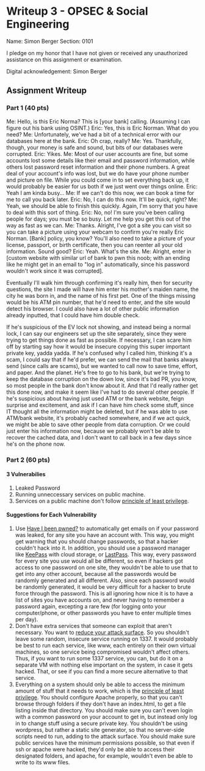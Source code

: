 # Writeup 3 - OPSEC & Social Engineering

Name: Simon Berger
Section: 0101

I pledge on my honor that I have not given or received any unauthorized assistance on this assignment or examination.

Digital acknowledgement: Simon Berger

## Assignment Writeup

### Part 1 (40 pts)
Me: Hello, is this Eric Norma? This is \[your bank\] calling. (Assuming I can figure out his bank using OSINT.)
Eric: Yes, this is Eric Norman. What do you need?
Me: Unfortunately, we've had a bit of a technical error with our databases here at the bank.
Eric: Oh crap, really?
Me: Yes. Thankfully, though, your money is safe and sound, but bits of our databases were corrupted.
Eric: Yikes.
Me: Most of our user accounts are fine, but some accounts lost some details like their email and password information, while others lost password reset information and their phone numbers. A great deal of your account's info was lost, but we do have your phone number and picture on file. While you could come in to set everything back up, it would probably be easier for us both if we just went over things online.
Eric: Yeah I am kinda busy...
Me: If we can't do this now, we can book a time for me to call you back later.
Eric: No, I can do this now. It'll be quick, right?
Me: Yeah, we should be able to finish this quickly. Again, I'm sorry that you have to deal with this sort of thing.
Eric: No, no! I'm sure you've been calling people for days; you must be so busy. Let me help you get this out of the way as fast as we can.
Me: Thanks. Alright, I've got a site you can visit so you can take a picture using your webcam to confirm you're really Eric Norman. \[Bank\] policy, you know? You'll also need to take a picture of your license, passport, or birth certificate, then you can reenter all your old information. Sound good?
Eric: Yeah. What's the site.
Me: Alright, enter in \[custom website with similar url of bank to pwn this noob; with an ending like he might get in an email to "log in" automatically, since his password wouldn't work since it was corrupted\].

Eventually I'll walk him through confirming it's really him, then for security questions, the site I made will have him enter his mother's maiden name, the city he was born in, and the name of his first pet. One of the things missing would be his ATM pin number, that he'd need to enter, and the site would detect his browser. I could also have a lot of other public information already inputted, that I could have him double check.

If he's suspicious of the EV lock not showing, and instead being a normal lock, I can say our engineers set up the site separately, since they were trying to get things done as fast as possible. If necessary, I can scare him off by starting say how it would be insecure copying this super important private key, yadda yadda. If he's confused why I called him, thinking it's a scam, I could say that if he'd prefer, we can send the mail that banks always send (since calls are scams), but we wanted to call now to save time, effort, and paper. And the planet. He's free to go to his bank, but we're trying to keep the database corruption on the down low, since it's bad PR, you know, so most people in the bank don't know about it. And that I'd really rather get this done now, and make it seem like I've had to do several other people. If he's suspicious about having just used ATM or the bank website, feign surprise and excitement, and ask if I can have him check some stuff, since IT thought all the information might be deleted, but if he was able to use ATM/bank website, it's probably cached somewhere, and if we act quick, we might be able to save other people from data corruption. Or we could just enter his information now, because we probably won't be able to recover the cached data, and I don't want to call back in a few days since he's on the phone now.

### Part 2 (60 pts)

#### 3 Vulnerabilies
1. Leaked Password
2. Running unneccessary services on public machine.
3. Services on a public machine don't follow [principle of least privilege](ttps://searchsecurity.techtarget.com/definition/principle-of-least-privilege-POLP).

#### Suggestions for Each Vulnerability
1. Use [Have I been pwned?](https://haveibeenpwned.com/) to automatically get emails on if your password was leaked, for any site you have an account with. This way, you might get warning that you should change passwords, so that a hacker couldn't hack into it. In addition, you should use a password manager like [KeePass](https://keepass.info/) with cloud storage, or [LastPass](https://www.lastpass.com/). This way, every password for every site you use would all be different, so even if hackers got access to one password on one site, they wouldn't be able to use that to get into any other account, because all the passwords would be randomly generated and all different. Also, since each password would be randomly generated, it would be very difficult for a hacker to brute force through the password. This is all ignoring how nice it is to have a list of sites you have accounts on, and never having to remember a password again, excepting a rare few (for logging onto your computer/phone, or other passwords you have to enter multiple times per day).
2. Don't have extra services that someone can exploit that aren't necessary. You want to [reduce your attack surface](https://www.securitymagazine.com/articles/89283-ways-to-reduce-your-attack-surface). So you shouldn't leave some random, insecure service running on 1337. It would probably be best to run each service, like www, each entirely on their own virtual machines, so one service being compromised wouldn't affect others. Thus, if you want to run some 1337 service, you can, but do it on a separate VM with nothing else important on the system, in case it gets hacked. That, or see if you can find a more secure alternative to that service.
3. Everything on a system should only be able to access the minimum amount of stuff that it needs to work, which is the [principle of least privilege](https://searchsecurity.techtarget.com/definition/principle-of-least-privilege-POLP). You should configure Apache properly, so that you can't browse through folders if they don't have an index.html, to get a file listing inside that directory. You should make sure you can't even login with a common password on your account to get in, but instead only log in to change stuff using a secure private key. You shouldn't be using wordpress, but rather a static site generator, so that no server-side scripts need to run, adding to the attack surface. You should make sure public services have the minimum permissions possible, so that even if ssh or apache were hacked, they'd only be able to access their designated folders, and apache, for example, wouldn't even be able to write to its www files.

